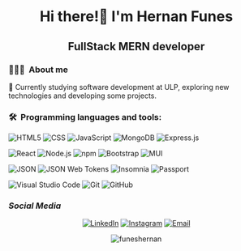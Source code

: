 <h1 align='center'>Hi there!👋 I'm Hernan Funes</h1>
<h2 align='center'> FullStack MERN developer</h2>

<h3>👨🏻‍💻&nbsp About me</h3>

🤔   Currently studying software development at ULP, exploring new technologies and developing some projects.






<h3>🛠 &nbspProgramming languages and tools:</h3>

![HTML5](https://img.shields.io/badge/-HTML5-333333?style=flat&logo=HTML5)
![CSS](https://img.shields.io/badge/-CSS-333333?style=flat&logo=CSS3&logoColor=1572B6)
![JavaScript](https://img.shields.io/badge/-JavaScript-333333?style=flat&logo=javascript)
![MongoDB](https://img.shields.io/badge/-MongoDB-333333?style=flat&logo=mongodb)
![Express.js](https://img.shields.io/badge/-express-333333?style=flat&logo=express)

![React](https://img.shields.io/badge/-React-333333?style=flat&logo=react)
![Node.js](https://img.shields.io/badge/-Node.js-333333?style=flat&logo=node.js)
![npm](https://img.shields.io/badge/-npm-333333?style=flat&logo=npm)
![Bootstrap](https://img.shields.io/badge/-Bootstrap-333333?style=flat&logo=bootstrap&logoColor=563D7C)
![MUI](https://img.shields.io/badge/-MaterialUI-333333?style=flat&logo=mui)

![JSON](https://img.shields.io/badge/-JSON-333333?style=flat&logo=json)
![JSON Web Tokens	](https://img.shields.io/badge/-Jsonwebtokens-333333?style=flat&logo=jsonwebtokens)
![Insomnia](https://img.shields.io/badge/-Insomnia-333333?style=flat&logo=insomnia&logoColor=blueviolet)
![Passport](https://img.shields.io/badge/-Passport-333333?style=flat&logo=passport)

![Visual Studio Code](https://img.shields.io/badge/-Visual%20Studio%20Code-333333?style=flat&logo=visual-studio-code&logoColor=007ACC)
![Git](https://img.shields.io/badge/-Git-333333?style=flat&logo=git)
![GitHub](https://img.shields.io/badge/-GitHub-333333?style=flat&logo=github)


<h3 align='left'><i>Social Media</i></h3>
<p align="center">
<a href="https://www.linkedin.com/in/hernan-funes-50301421b/"><img alt="LinkedIn" src="https://img.shields.io/badge/LinkedIn-Hernan%20Funes-blue?style=flat-square&logo=linkedin"></a>
<a href="https://www.instagram.com/hernanfunesl/"><img alt="Instagram" src="https://img.shields.io/badge/Instagram-hernanfunesl-blue?style=flat-square&logo=instagram"></a>
<a href="mailto:funes.hernan.max@gmail.com"><img alt="Email" src="https://img.shields.io/badge/Email-funes.hernan.max@gmail.com-blue?style=flat-square&logo=gmail"></a>
</p>

<p align='center'> <img src="https://komarev.com/ghpvc/?username=hernanf5&label=Profile%20views&color=0e75b6&style=flat" alt="funeshernan" /> </p>
